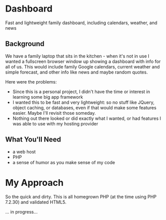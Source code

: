 # Dashboard
Fast and lightweight family dashboard, including calendars, weather, and news

## Background
We have a family laptop that sits in the kitchen - when it's not in use I wanted a fullscreen browser window up showing a dashboard with info for all of us.  This would include family Google calendars, current weather and simple forecast, and other info like news and maybe random quotes.

Here were the problems:
- Since this is a personal project, I didn't have the time or interest in learning some big app framework
- I wanted this to be fast and very lightweight: so no stuff like JQuery, object caching, or databases, even if that would make some features easier.  Maybe I'll revisit those someday.
- Nothing out there looked or did exactly what I wanted, or had features I was able to use with my hosting provider

## What You'll Need
- a web host
- PHP
- a sense of humor as you make sense of my code

# My Approach
So the quick and dirty.  This is all homegrown PHP (at the time using PHP 7.2.30) and validated HTML5.

... in progress...
